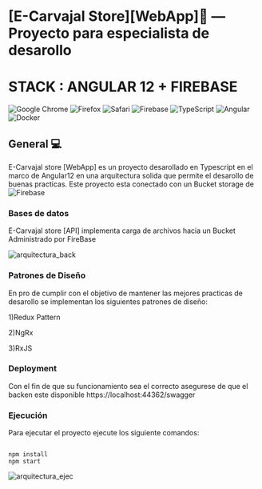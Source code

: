 [E-Carvajal Store][WebApp]:convenience_store: — Proyecto para especialista de desarollo 
==================================================
STACK : ANGULAR 12 + FIREBASE
==================================================
![Google Chrome](https://img.shields.io/badge/Google%20Chrome-4285F4?style=for-the-badge&logo=GoogleChrome&logoColor=white)
![Firefox](https://img.shields.io/badge/Firefox-FF7139?style=for-the-badge&logo=Firefox-Browser&logoColor=white)
![Safari](https://img.shields.io/badge/Safari-000000?style=for-the-badge&logo=Safari&logoColor=white)
![Firebase](https://img.shields.io/badge/firebase-%23039BE5.svg?style=for-the-badge&logo=firebase)
![TypeScript](https://img.shields.io/badge/typescript-%23007ACC.svg?style=for-the-badge&logo=typescript&logoColor=white)
![Angular](https://img.shields.io/badge/angular-%23DD0031.svg?style=for-the-badge&logo=angular&logoColor=white)
![Docker](https://img.shields.io/badge/docker-%230db7ed.svg?style=for-the-badge&logo=docker&logoColor=white)




General :computer:
--------------------------------------

E-Carvajal store [WebApp]  es un proyecto desarollado en Typescript en el marco de Angular12  en una arquitectura solida que permite el desarollo de buenas practicas. Este proyecto esta conectado con un Bucket storage de ![Firebase](https://img.shields.io/badge/firebase-%23039BE5.svg?style=for-the-badge&logo=firebase)


### Bases de datos 

E-Carvajal store [API] implementa carga de archivos hacia un Bucket Administrado por FireBase

![arquitectura_back](https://firebasestorage.googleapis.com/v0/b/storeapp-c5f8a.appspot.com/o/repo%2Ffirebase.gif?alt=media&token=5c95915c-9a62-49ee-977d-7f42ee0c9384)

### Patrones de Diseño

En pro de cumplir con el objetivo de mantener las mejores practicas de desarollo se implementan los siguientes patrones de diseño:

1)Redux Pattern

2)NgRx

3)RxJS


### Deployment

Con el fin de que su funcionamiento sea el correcto asegurese de que el backen este disponible https://localhost:44362/swagger

### Ejecución

Para ejecutar el proyecto ejecute los siguiente comandos:


````

npm install
npm start

````

![arquitectura_ejec](https://firebasestorage.googleapis.com/v0/b/storeapp-c5f8a.appspot.com/o/repo%2Fshop2assa.gif?alt=media&token=668a12bc-660d-40dd-b90a-c9a2adcb271f)

